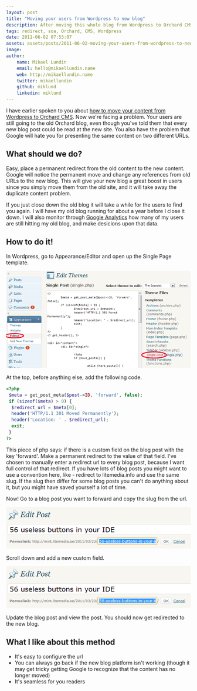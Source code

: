 ```yaml
---
layout: post
title: "Moving your users from Wordpress to new blog"
description: After moving this whole blog from Wordpress to Orchard CMS it is also appropriate to redirect all old URLs to their respective new ones on the new blog.
tags: redirect, soa, Orchard, CMS, Wordpress
date: 2011-06-02 07:53:07
assets: assets/posts/2011-06-02-moving-your-users-from-wordpress-to-new-blog
image: 
author:
    name: Mikael Lundin
    email: hello@mikaellundin.name
    web: http://mikaellundin.name
    twitter: mikaellundin
    github: miklund
    linkedin: miklund
---
```


I have earlier spoken to you about [how to move your content from Wordpress to Orchard CMS](/2011/05/28/migrate-blog-from-wordpress-to-orchard-cms.html). Now we're facing a problem. Your users are still going to the old Orchard blog, even though you've told them that every new blog post could be read at the new site. You also have the problem that Google will hate you for presenting the same content on two different URLs.

## What should we do?

Easy, place a permanent redirect from the old content to the new content. Google will notice the permanent move and change any references from old URLs to the new blog. This will give your new blog a great boost in users since you simply move them from the old site, and it will take away the duplicate content problem.

If you just close down the old blog it will take a while for the users to find you again. I will have my old blog running for about a year before I close it down. I will also monitor through [Google Analytics](http://www.google.com/analytics) how many of my users are still hitting my old blog, and make desicions upon that data.

## How to do it!

In Wordpress, go to Appearance/Editor and open up the Single Page template.

![wordpress edit theme](/assets/posts/2011-06-02-moving-your-users-from-wordpress-to-new-blog/wordpress_edit_theme.png)

At the top, before anything else, add the following code.

```php
<?php 
 $meta = get_post_meta($post->ID, 'forward', false);
 if (sizeof($meta) > 0) {
  $redirect_url = $meta[0];
  header('HTTP/1.1 301 Moved Permanently');
  header('Location: ' . $redirect_url);
  exit;
 }
?>
```

This piece of php says: if there is a custom field on the blog post with the key 'forward'. Make a permanent redirect to the value of that field. I've chosen to manually enter a redirect url to every blog post, because I want full control of that redirect. If you have lots of blog posts you might want to use a convention here, like - redirect to litemedia.info and use the same slug. If the slug then differ for some blog posts you can't do anything about it, but you might have saved yourself a lot of time.

Now! Go to a blog post you want to forward and copy the slug from the url.

![wordpress slug](/assets/posts/2011-06-02-moving-your-users-from-wordpress-to-new-blog/wordpress_slug.png)

Scroll down and add a new custom field.

![wordpress custom field](/assets/posts/2011-06-02-moving-your-users-from-wordpress-to-new-blog/wordpress_slug.png)

Update the blog post and view the post. You should now get redirected to the new blog.

## What I like about this method

* It's easy to configure the url
* You can always go back if the new blog platform isn't working (though it may get tricky getting Google to recognize that the content has no longer moved)
* It's seamless for you readers
